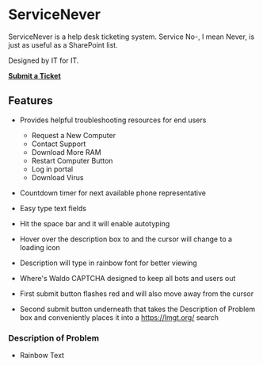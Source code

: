 # ServiceNever
ServiceNever is a help desk ticketing system. Service No-, I mean Never, is just as useful as a SharePoint list. 

Designed by IT for IT.


[**Submit a Ticket**](https://sharepointlist.com/)

## Features


- Provides helpful troubleshooting resources for end users
  - Request a New Computer
  - Contact Support
  - Download More RAM
  - Restart Computer Button
  - Log in portal
  - Download Virus

- Countdown timer for next available phone representative

- Easy type text fields 
 - Hit the space bar and it will enable autotyping
 - Hover over the description box to and the cursor will change to a loading icon
 - Description will type in rainbow font for better viewing

- Where's Waldo CAPTCHA designed to keep all bots and users out

- First submit button flashes red and will also move away from the cursor

- Second submit button underneath that takes the Description of Problem box and conveniently places it into a https://lmgt.org/ search



### Description of Problem
- Rainbow Text
